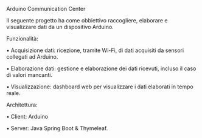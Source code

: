 Arduino Communication Center

Il seguente progetto ha come obbiettivo raccogliere, elaborare e visualizzare dati da un dispositivo Arduino.


Funzionalità:

•	Acquisizione dati: ricezione, tramite Wi-Fi, di dati acquisiti da sensori collegati ad Arduino.

•	Elaborazione dati: gestione e elaborazione dei dati ricevuti, incluso il caso di valori mancanti.

•	Visualizzazione: dashboard web per visualizzare i dati elaborati in tempo reale.


Architettura:

•	Client: Arduino

•	Server: Java Spring Boot & Thymeleaf. 

